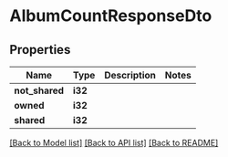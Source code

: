 # AlbumCountResponseDto

## Properties

Name | Type | Description | Notes
------------ | ------------- | ------------- | -------------
**not_shared** | **i32** |  | 
**owned** | **i32** |  | 
**shared** | **i32** |  | 

[[Back to Model list]](../README.md#documentation-for-models) [[Back to API list]](../README.md#documentation-for-api-endpoints) [[Back to README]](../README.md)


